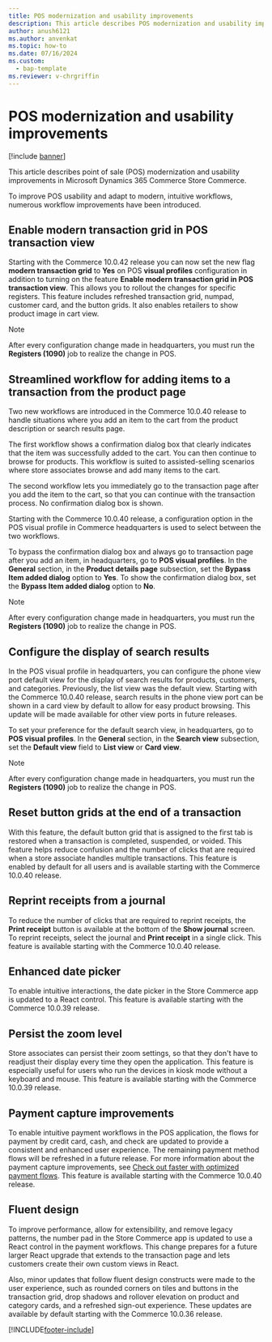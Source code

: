 ```yaml
---
title: POS modernization and usability improvements
description: This article describes POS modernization and usability improvements in Microsoft Dynamics 365 Commerce Store Commerce.
author: anush6121
ms.author: anvenkat 
ms.topic: how-to 
ms.date: 07/16/2024
ms.custom: 
  - bap-template
ms.reviewer: v-chrgriffin
---
```


# POS modernization and usability improvements

[!include [banner](../includes/banner.md)]

This article describes point of sale (POS) modernization and usability improvements in Microsoft Dynamics 365 Commerce Store Commerce.

To improve POS usability and adapt to modern, intuitive workflows, numerous workflow improvements have been introduced.

## Enable modern transaction grid in POS transaction view

Starting with the Commerce 10.0.42 release you can now set the new flag **modern transaction grid** to **Yes** on POS **visual profiles** configuration in addition to turning on the feature **Enable modern transaction grid in POS transaction view**. This allows you to rollout the changes for specific registers. This feature includes refreshed transaction grid, numpad, customer card, and the button grids. It also enables retailers to show product image in cart view.

> [!NOTE]
> After every configuration change made in headquarters, you must run the **Registers (1090)** job to realize the change in POS.

## Streamlined workflow for adding items to a transaction from the product page

Two new workflows are introduced in the Commerce 10.0.40 release to handle situations where you add an item to the cart from the product description or search results page.

The first workflow shows a confirmation dialog box that clearly indicates that the item was successfully added to the cart. You can then continue to browse for products. This workflow is suited to assisted-selling scenarios where store associates browse and add many items to the cart.

The second workflow lets you immediately go to the transaction page after you add the item to the cart, so that you can continue with the transaction process. No confirmation dialog box is shown.

Starting with the Commerce 10.0.40 release, a configuration option in the POS visual profile in Commerce headquarters is used to select between the two workflows.

To bypass the confirmation dialog box and always go to transaction page after you add an item, in headquarters, go to **POS visual profiles**. In the **General** section, in the **Product details page** subsection, set the **Bypass Item added dialog** option to **Yes**. To show the confirmation dialog box, set the **Bypass Item added dialog** option to **No**.

> [!NOTE]
> After every configuration change made in headquarters, you must run the **Registers (1090)** job to realize the change in POS.

## Configure the display of search results

In the POS visual profile in headquarters, you can configure the phone view port default view for the display of search results for products, customers, and categories. Previously, the list view was the default view. Starting with the Commerce 10.0.40 release, search results in the phone view port can be shown in a card view by default to allow for easy product browsing. This update will be made available for other view ports in future releases.

To set your preference for the default search view, in headquarters, go to **POS visual profiles**. In the **General** section, in the **Search view** subsection, set the **Default view** field to **List view** or **Card view**.

> [!NOTE]
> After every configuration change made in headquarters, you must run the **Registers (1090)** job to realize the change in POS.

## Reset button grids at the end of a transaction

With this feature, the default button grid that is assigned to the first tab is restored when a transaction is completed, suspended, or voided. This feature helps reduce confusion and the number of clicks that are required when a store associate handles multiple transactions. This feature is enabled by default for all users and is available starting with the Commerce 10.0.40 release.

## Reprint receipts from a journal

To reduce the number of clicks that are required to reprint receipts, the **Print receipt** button is available at the bottom of the **Show journal** screen. To reprint receipts, select the journal and **Print receipt** in a single click. This feature is available starting with the Commerce 10.0.40 release.

## Enhanced date picker

To enable intuitive interactions, the date picker in the Store Commerce app is updated to a React control. This feature is available starting with the Commerce 10.0.39 release.

## Persist the zoom level

Store associates can persist their zoom settings, so that they don't have to readjust their display every time they open the application. This feature is especially useful for users who run the devices in kiosk mode without a keyboard and mouse. This feature is available starting with the Commerce 10.0.39 release.

## Payment capture improvements

To enable intuitive payment workflows in the POS application, the flows for payment by credit card, cash, and check are updated to provide a consistent and enhanced user experience. The remaining payment method flows will be refreshed in a future release. For more information about the payment capture improvements, see [Check out faster with optimized payment flows](dev-itpro/faster-checkout-pos.md). This feature is available starting with the Commerce 10.0.40 release.

## Fluent design

To improve performance, allow for extensibility, and remove legacy patterns, the number pad in the Store Commerce app is updated to use a React control in the payment workflows. This change prepares for a future larger React upgrade that extends to the transaction page and lets customers create their own custom views in React.

Also, minor updates that follow fluent design constructs were made to the user experience, such as rounded corners on tiles and buttons in the transaction grid, drop shadows and rollover elevation on product and category cards, and a refreshed sign-out experience. These updates are available by default starting with the Commerce 10.0.36 release.


[!INCLUDE[footer-include](../includes/footer-banner.md)]
